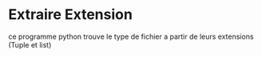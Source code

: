 # Extraire Extension 
ce programme python trouve le type de fichier a partir de leurs extensions
(Tuple et list)
